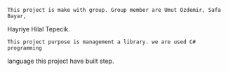 	This project is make with group. Group member are Umut Ozdemir, Safa Bayar,
Hayriye Hilal Tepecik.

	This project purpose is management a library. we are used C# programming 
language this project have built step.